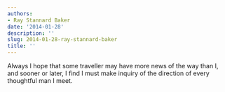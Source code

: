 ```yaml
---
authors:
- Ray Stannard Baker
date: '2014-01-28'
description: ''
slug: 2014-01-28-ray-stannard-baker
title: ''
---
```

Always I hope that some traveller may have more news of the way than I, and sooner or later, I find I must make inquiry of the direction of every thoughtful man I meet.



